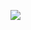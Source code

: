 [![](https://github.com/fiji/IJ_Robot/actions/workflows/build-main.yml/badge.svg)](https://github.com/fiji/IJ_Robot/actions/workflows/build-main.yml)

